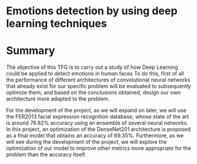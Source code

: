 # Emotions detection by using deep learning techniques

# Summary
The objective of this TFG is to carry out a study of how Deep Learning could be applied to detect 
emotions in human faces
To do this, first of all the performance of different architectures of convolutional neural networks that already 
exist for our specific problem will be evaluated to subsequently optimize them, and based on the 
conclusions obtained, design our own architecture more adapted to the problem.

For the development of the project, as we will expand on later, we will use the FER2013 facial 
expression recognition database, whose state of the art is around 76.82% accuracy using an ensemble of 
several neural networks.
In this project, an optimization of the DenseNet201 architecture is proposed as a final model that 
obtains an accuracy of 69.35%. Furthermore, as we will see during the development of the project, we will 
explore the optimization of our model to improve other metrics more appropriate for the problem than the 
accuracy itself.
